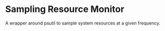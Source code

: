 # Sampling Resource Monitor

A wrapper around psutil to sample system resources at a given frequency.
